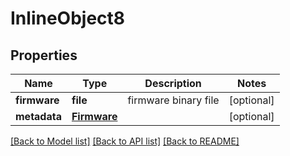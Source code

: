 # InlineObject8

## Properties
Name | Type | Description | Notes
------------ | ------------- | ------------- | -------------
**firmware** | **file** | firmware binary file | [optional] 
**metadata** | [**Firmware**](Firmware.md) |  | [optional] 

[[Back to Model list]](../README.md#documentation-for-models) [[Back to API list]](../README.md#documentation-for-api-endpoints) [[Back to README]](../README.md)


